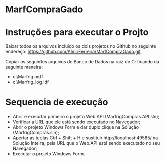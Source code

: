 # MarfCompraGado

# Instruções para executar o Projto

Baixar todos os arquivos incluido os dois projetos no Github no seguinte endereço: 
https://github.com/AlmirFerreira/MarfCompraGado.git

Copiar os seguintes arquivos de Banco de Dados na raiz do C: ficando da seguinte maneira:
- c:\Marfrig.mdf
- c:\Marfrig_log.ldf

# Sequencia de execução ##
- Abrir e executar primeiro o projeto Web.API (MarfrigCompras.API.sln);
- Verificar a URL que ele está sendo executado no Navegador;
- Abrir o projeto Windows Form e dar duplo clique na Solução (MarfrigCompras.sln);
- Apertar as teclas Ctrl + Shift + H e sustituir http://localhost:49585/ na Solução Inteira, pela URL que o Web.API está sendo executado no seu Navegador;
- Executar o projeto Windows Form.
